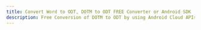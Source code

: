 ---title: Convert Word to ODT, DOTM to ODT FREE Converter or Android SDKdescription: Free Conversion of DOTM to ODT by using Android Cloud APIs & SDKs. Also Create, Edit & Render Microsoft Word & OpenOffice documents in the Cloud.---